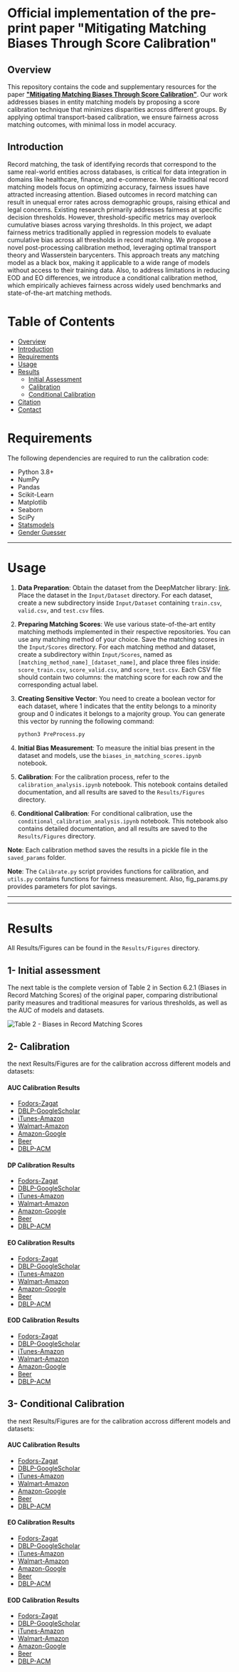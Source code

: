 # Official implementation of the pre-print paper "Mitigating Matching Biases Through Score Calibration" 

## Overview

This repository contains the code and supplementary resources for the paper [**"Mitigating Matching Biases Through Score Calibration"**](https://arxiv.org/abs/2411.01685). Our work addresses biases in entity matching models by proposing a score calibration technique that minimizes disparities across different groups. By applying optimal transport-based calibration, we ensure fairness across matching outcomes, with minimal loss in model accuracy.

## Introduction

Record matching, the task of identifying records that correspond to the same real-world entities across databases, is critical for data integration in domains like healthcare, finance, and e-commerce. While traditional record matching models focus on optimizing accuracy, fairness issues have attracted increasing attention. Biased outcomes in record matching can result in unequal error rates across demographic groups, raising ethical and legal concerns. Existing research primarily addresses fairness at specific decision thresholds. However, threshold-specific metrics may overlook cumulative biases across varying thresholds. In this project, we adapt fairness metrics traditionally applied in regression models to evaluate cumulative bias across all thresholds in record matching. We propose a novel post-processing calibration method, leveraging optimal transport theory and Wasserstein barycenters. This approach treats any matching model as a black box, making it applicable to a wide range of models without access to their training data. Also, to address limitations in reducing EOD and EO differences, we introduce a conditional calibration method, which empirically achieves fairness across widely used benchmarks and state-of-the-art matching methods.


# Table of Contents
- [Overview](#overview)
- [Introduction](#introduction)
- [Requirements](#requirements)
- [Usage](#usage)
- [Results](#results)
  - [Initial Assessment](#1--initial-assessment)
  - [Calibration](#2--calibration)
  - [Conditional Calibration](#3--conditional-calibration)
- [Citation](#citation)
- [Contact](#contact)



# Requirements

The following dependencies are required to run the calibration code:

- Python 3.8+
- NumPy
- Pandas
- Scikit-Learn
- Matplotlib
- Seaborn
- SciPy
- [Statsmodels](https://www.statsmodels.org/stable/index.html)
- [Gender Guesser](https://pypi.org/project/gender-guesser/)

------
# Usage

1. **Data Preparation**: Obtain the dataset from the DeepMatcher library: [link](https://github.com/anhaidgroup/deepmatcher/blob/master/Datasets.md). Place the dataset in the `Input/Dataset` directory. For each dataset, create a new subdirectory inside `Input/Dataset` containing `train.csv`, `valid.csv`, and `test.csv` files.

2. **Preparing Matching Scores**: We use various state-of-the-art entity matching methods implemented in their respective repositories. You can use any matching method of your choice. Save the matching scores in the `Input/Scores` directory. For each matching method and dataset, create a subdirectory within `Input/Scores`, named as `[matching_method_name]_[dataset_name]`, and place three files inside: `score_train.csv`, `score_valid.csv`, and `score_test.csv`. Each CSV file should contain two columns: the matching score for each row and the corresponding actual label.

3. **Creating Sensitive Vector**: You need to create a boolean vector for each dataset, where 1 indicates that the entity belongs to a minority group and 0 indicates it belongs to a majority group. You can generate this vector by running the following command:

   ```bash
   python3 PreProcess.py
   ```

4. **Initial Bias Measurement**: To measure the initial bias present in the dataset and models, use the `biases_in_matching_scores.ipynb` notebook.

5. **Calibration**: For the calibration process, refer to the `calibration_analysis.ipynb` notebook. This notebook contains detailed documentation, and all results are saved to the `Results/Figures` directory.

6. **Conditional Calibration**: For conditional calibration, use the `conditional_calibration_analysis.ipynb` notebook. This notebook also contains detailed documentation, and all results are saved to the `Results/Figures` directory.

**Note**: Each calibration method saves the results in a pickle file in the `saved_params` folder.

**Note**: The `Calibrate.py` script provides functions for calibration, and `utils.py` contains functions for fairness measurement. Also, fig_params.py provides parameters for plot savings.


------
-----
# Results

All Results/Figures can be found in the `Results/Figures` directory.

## 1- Initial assessment
The next table is the complete version of Table 2 in Section 6.2.1 (Biases in Record Matching Scores) of the original paper, comparing distributional parity measures and traditional measures for various thresholds, as well as the AUC of models and datasets.

![Table 2 - Biases in Record Matching Scores](Results/Figures/table2_complete.png)


## 2- Calibration
the next Results/Figures are for the calibration accross different models and datasets:

#### AUC Calibration Results

- [Fodors-Zagat](Results/Figures/auc_Fodors-Zagat.pdf)
- [DBLP-GoogleScholar](Results/Figures/auc_DBLP-GoogleScholar.pdf)
- [iTunes-Amazon](Results/Figures/auc_iTunes-Amazon.pdf)
- [Walmart-Amazon](Results/Figures/auc_Walmart-Amazon.pdf)
- [Amazon-Google](Results/Figures/auc_Amazon-Google.pdf)
- [Beer](Results/Figures/auc_Beer.pdf)
- [DBLP-ACM](Results/Figures/auc_DBLP-ACM.pdf)

#### DP Calibration Results

- [Fodors-Zagat](Results/Figures/DP_Fodors-Zagat.pdf)
- [DBLP-GoogleScholar](Results/Figures/DP_DBLP-GoogleScholar.pdf)
- [iTunes-Amazon](Results/Figures/DP_iTunes-Amazon.pdf)
- [Walmart-Amazon](Results/Figures/DP_Walmart-Amazon.pdf)
- [Amazon-Google](Results/Figures/DP_Amazon-Google.pdf)
- [Beer](Results/Figures/DP_Beer.pdf)
- [DBLP-ACM](Results/Figures/DP_DBLP-ACM.pdf)

#### EO Calibration Results

- [Fodors-Zagat](Results/Figures/EO_Fodors-Zagat.pdf)
- [DBLP-GoogleScholar](Results/Figures/EO_DBLP-GoogleScholar.pdf)
- [iTunes-Amazon](Results/Figures/EO_iTunes-Amazon.pdf)
- [Walmart-Amazon](Results/Figures/EO_Walmart-Amazon.pdf)
- [Amazon-Google](Results/Figures/EO_Amazon-Google.pdf)
- [Beer](Results/Figures/EO_Beer.pdf)
- [DBLP-ACM](Results/Figures/EO_DBLP-ACM.pdf)

#### EOD Calibration Results

- [Fodors-Zagat](Results/Figures/EOD_Fodors-Zagat.pdf)
- [DBLP-GoogleScholar](Results/Figures/EOD_DBLP-GoogleScholar.pdf)
- [iTunes-Amazon](Results/Figures/EOD_iTunes-Amazon.pdf)
- [Walmart-Amazon](Results/Figures/EOD_Walmart-Amazon.pdf)
- [Amazon-Google](Results/Figures/EOD_Amazon-Google.pdf)
- [Beer](Results/Figures/EOD_Beer.pdf)
- [DBLP-ACM](Results/Figures/EOD_DBLP-ACM.pdf)



## 3- Conditional Calibration
the next Results/Figures are for the calibration accross different models and datasets:

#### AUC Calibration Results

- [Fodors-Zagat](Results/Figures/AUC_Fodors-Zagat_alg2.pdf)
- [DBLP-GoogleScholar](Results/Figures/AUC_DBLP-GoogleScholar_alg2.pdf)
- [iTunes-Amazon](Results/Figures/AUC_iTunes-Amazon_alg2.pdf)
- [Walmart-Amazon](Results/Figures/AUC_Walmart-Amazon_alg2.pdf)
- [Amazon-Google](Results/Figures/AUC_Amazon-Google_alg2.pdf)
- [Beer](Results/Figures/AUC_Beer_alg2.pdf)
- [DBLP-ACM](Results/Figures/AUC_DBLP-ACM_alg2.pdf)

#### EO Calibration Results

- [Fodors-Zagat](Results/Figures/EO_Fodors-Zagat_alg2.pdf)
- [DBLP-GoogleScholar](Results/Figures/EO_DBLP-GoogleScholar_alg2.pdf)
- [iTunes-Amazon](Results/Figures/EO_iTunes-Amazon_alg2.pdf)
- [Walmart-Amazon](Results/Figures/EO_Walmart-Amazon_alg2.pdf)
- [Amazon-Google](Results/Figures/EO_Amazon-Google_alg2.pdf)
- [Beer](Results/Figures/EO_Beer_alg2.pdf)
- [DBLP-ACM](Results/Figures/EO_DBLP-ACM_alg2.pdf)

#### EOD Calibration Results

- [Fodors-Zagat](Results/Figures/EOD_Fodors-Zagat_alg2.pdf)
- [DBLP-GoogleScholar](Results/Figures/EOD_DBLP-GoogleScholar_alg2.pdf)
- [iTunes-Amazon](Results/Figures/EOD_iTunes-Amazon_alg2.pdf)
- [Walmart-Amazon](Results/Figures/EOD_Walmart-Amazon_alg2.pdf)
- [Amazon-Google](Results/Figures/EOD_Amazon-Google_alg2.pdf)
- [Beer](Results/Figures/EOD_Beer_alg2.pdf)
- [DBLP-ACM](Results/Figures/EOD_DBLP-ACM_alg2.pdf)


<!-- 

-----
----
## Citation

If you use this code in your research, please cite our paper:

```bibtex
@article{moslemi2024mitigating,
  title={Mitigating Matching Biases Through Score Calibration},
  author={Moslemi, Mohammad Hossein and Milani, Mostafa},
  journal={arXiv preprint arXiv:2411.01685},
  year={2024}
}
```

## Contact

For any questions or issues, feel free to open an issue on this repository or contact me via email: [mohammad.moslemi@uwo.ca](mailto:mohammad.moslemi@uwo.ca).


 -->
